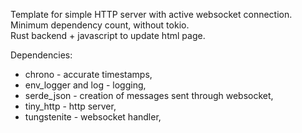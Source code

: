 Template for simple HTTP server with active websocket connection.  
Minimum dependency count, without tokio.  
Rust backend + javascript to update html page.  

Dependencies: 
 - chrono - accurate timestamps,
 - env_logger and log - logging,
 - serde_json - creation of messages sent through websocket,
 - tiny_http - http server,
 - tungstenite - websocket handler,
